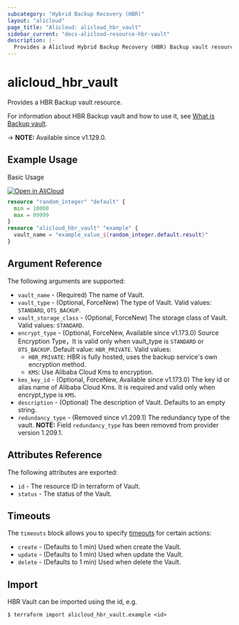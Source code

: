 ```yaml
---
subcategory: "Hybrid Backup Recovery (HBR)"
layout: "alicloud"
page_title: "Alicloud: alicloud_hbr_vault"
sidebar_current: "docs-alicloud-resource-hbr-vault"
description: |-
  Provides a Alicloud Hybrid Backup Recovery (HBR) Backup vault resource.
---
```


# alicloud_hbr_vault

Provides a HBR Backup vault resource.

For information about HBR Backup vault and how to use it, see [What is Backup vault](https://www.alibabacloud.com/help/en/hybrid-backup-recovery/latest/api-hbr-2017-09-08-createvault).

-> **NOTE:** Available since v1.129.0.

## Example Usage

Basic Usage

<div style="display: block;margin-bottom: 40px;"><div class="oics-button" style="float: right;position: absolute;margin-bottom: 10px;">
  <a href="https://api.aliyun.com/terraform?resource=alicloud_hbr_vault&exampleId=3769646c-17aa-6388-ab06-042ff80e0d1e4978e73c&activeTab=example&spm=docs.r.hbr_vault.0.3769646c17&intl_lang=EN_US" target="_blank">
    <img alt="Open in AliCloud" src="https://img.alicdn.com/imgextra/i1/O1CN01hjjqXv1uYUlY56FyX_!!6000000006049-55-tps-254-36.svg" style="max-height: 44px; max-width: 100%;">
  </a>
</div></div>

```terraform
resource "random_integer" "default" {
  min = 10000
  max = 99999
}
resource "alicloud_hbr_vault" "example" {
  vault_name = "example_value_${random_integer.default.result}"
}
```

## Argument Reference

The following arguments are supported:

* `vault_name` - (Required) The name of Vault.
* `vault_type` - (Optional, ForceNew) The type of Vault. Valid values: `STANDARD`, `OTS_BACKUP`.
* `vault_storage_class` - (Optional, ForceNew) The storage class of Vault. Valid values: `STANDARD`.
* `encrypt_type` - (Optional, ForceNew, Available since v1.173.0) Source Encryption Type，It is valid only when vault_type is `STANDARD` or `OTS_BACKUP`. Default value: `HBR_PRIVATE`. Valid values:
  - `HBR_PRIVATE`: HBR is fully hosted, uses the backup service's own encryption method.
  - `KMS`: Use Alibaba Cloud Kms to encryption.
* `kms_key_id` - (Optional, ForceNew, Available since v1.173.0) The key id or alias name of Alibaba Cloud Kms. It is required and valid only when encrypt_type is `KMS`.
* `description` - (Optional) The description of Vault. Defaults to an empty string.
* `redundancy_type` - (Removed since v1.209.1) The redundancy type of the vault. **NOTE:** Field `redundancy_type` has been removed from provider version 1.209.1.

## Attributes Reference

The following attributes are exported:

* `id` - The resource ID in terraform of Vault.
* `status` - The status of the Vault.

## Timeouts

The `timeouts` block allows you to specify [timeouts](https://www.terraform.io/docs/configuration-0-11/resources.html#timeouts) for certain actions:

* `create` - (Defaults to 1 min) Used when create the Vault.
* `update` - (Defaults to 1 min) Used when update the Vault.
* `delete` - (Defaults to 1 min) Used when delete the Vault.

## Import

HBR Vault can be imported using the id, e.g.

```shell
$ terraform import alicloud_hbr_vault.example <id>
```
